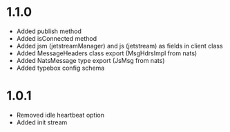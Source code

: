 # 1.1.0

- Added publish method
- Added isConnected method
- Added jsm (jetstreamManager) and js (jetstream) as fields in client class
- Added MessageHeaders class export (MsgHdrsImpl from nats)
- Added NatsMessage type export (JsMsg from nats)
- Added typebox config schema

# 1.0.1

- Removed idle heartbeat option
- Added init stream
